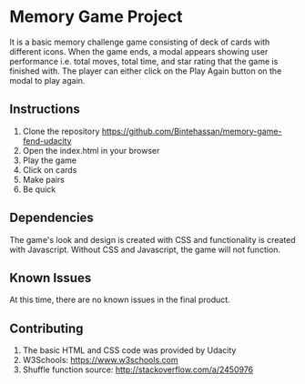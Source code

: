 # Memory Game Project
It is a basic memory challenge game consisting of deck of cards with different icons. When the game ends, a modal appears showing user performance i.e. total moves, total time, and star rating that the game is finished with. The player can either click on the Play Again button on the modal to play again.

## Instructions
1. Clone the repository https://github.com/Bintehassan/memory-game-fend-udacity
2. Open the index.html in your browser
3. Play the game
4. Click on cards
5. Make pairs
6. Be quick

## Dependencies
The game's look and design is created with CSS and functionality is created with Javascript. Without CSS and Javascript, the game will not function.

## Known Issues
At this time, there are no known issues in the final product.

## Contributing
1. The basic HTML and CSS code was provided by Udacity
2. W3Schools: https://www.w3schools.com
3. Shuffle function source: http://stackoverflow.com/a/2450976


